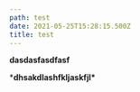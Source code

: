 ```yaml
---
path: test
date: 2021-05-25T15:28:15.500Z
title: test
---
```

**dasdasfasdfasf**



***dhsakdlashfkljaskfjl\***